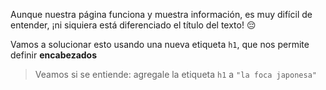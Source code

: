 Aunque nuestra página funciona y muestra información, es muy difícil de entender, ¡ni siquiera está diferenciado el título del texto! :pensive:

Vamos a solucionar esto usando una nueva etiqueta `h1`, que nos permite definir **encabezados**

> Veamos si se entiende: agregale la etiqueta `h1` a `"la foca japonesa"`